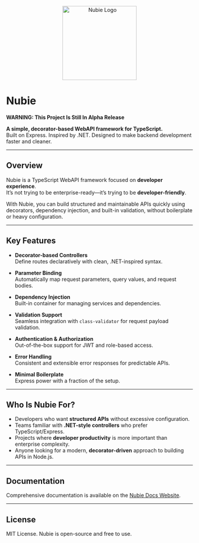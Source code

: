 <p align="center">
  <img src="https://github.com/user-attachments/assets/4ae1b22f-01ce-4d26-b27e-78a33036aea4" alt="Nubie Logo" width="200"/>
</p>

# Nubie

**WARNING: This Project Is Still In Alpha Release**

**A simple, decorator-based WebAPI framework for TypeScript.**  
Built on Express. Inspired by .NET. Designed to make backend development faster and cleaner.

---

## Overview

Nubie is a TypeScript WebAPI framework focused on **developer experience**.  
It’s not trying to be enterprise-ready—it’s trying to be **developer-friendly**.

With Nubie, you can build structured and maintainable APIs quickly using decorators, dependency injection, and built-in validation, without boilerplate or heavy configuration.

---

## Key Features

- **Decorator-based Controllers**  
  Define routes declaratively with clean, .NET-inspired syntax.

- **Parameter Binding**  
  Automatically map request parameters, query values, and request bodies.

- **Dependency Injection**  
  Built-in container for managing services and dependencies.

- **Validation Support**  
  Seamless integration with `class-validator` for request payload validation.

- **Authentication & Authorization**  
  Out-of-the-box support for JWT and role-based access.

- **Error Handling**  
  Consistent and extensible error responses for predictable APIs.

- **Minimal Boilerplate**  
  Express power with a fraction of the setup.

---

## Who Is Nubie For?

- Developers who want **structured APIs** without excessive configuration.
- Teams familiar with **.NET-style controllers** who prefer TypeScript/Express.
- Projects where **developer productivity** is more important than enterprise complexity.
- Anyone looking for a modern, **decorator-driven** approach to building APIs in Node.js.

---

## Documentation

Comprehensive documentation is available on the [Nubie Docs Website](https://ronitkrshah.github.io/nubie-docs).

---

## License

MIT License. Nubie is open-source and free to use.
